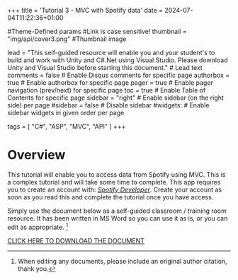 +++
title = 'Tutorial 3 - MVC with Spotify data'
date = 2024-07-04T11:22:36+01:00

#Theme-Defined params
#Link is case sensitive!
thumbnail = "img/api/cover3.png" #Thumbnail image

lead = "This self-guided resource will enable you and your student's to build and work with Unity and C#.Net using Visual Studio.  Please download Unity and Visual Studio before starting this document." # Lead text
comments = false # Enable Disqus comments for specific page
authorbox = true # Enable authorbox for specific page
pager = true # Enable pager navigation (prev/next) for specific page
toc = true # Enable Table of Contents for specific page
sidebar = "right" # Enable sidebar (on the right side) per page
#sidebar = false # Disable sidebar 
#widgets: # Enable sidebar widgets in given order per page

tags = [ "C#", "ASP", "MVC", "API" ]
+++

# Overview

This tutorial will enable you to access data from Spotify using MVC.  This is a complex tutorial and will take some time to complete.  This app requires you to create an account with: *[Spotify Developer](https://www.spotify.com/)*.  Create your account as soon as you read this and complete the tutorial once you have access. 

<!-- #How to quickly get a winforms app up and running-->
Simply use the document below as a self-guided classroom / training room resource.  It has been written in MS Word so you can use it as is, or you can edit  as appropriate. [^*]

[CLICK HERE TO DOWNLOAD THE DOCUMENT](https://drive.google.com/drive/folders/1Y49eZ4b2rGUA6qaRHd1FiKyrKuX60g0a?usp=sharing)


[^*]: When editing any documents, please include an original author citation, thank you. 

